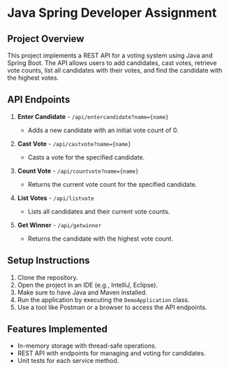 # Java Spring Developer Assignment

## Project Overview
This project implements a REST API for a voting system using Java and Spring Boot. The API allows users to add candidates, cast votes, retrieve vote counts, list all candidates with their votes, and find the candidate with the highest votes.

## API Endpoints
1. **Enter Candidate** - `/api/entercandidate?name={name}`
   - Adds a new candidate with an initial vote count of 0.

2. **Cast Vote** - `/api/castvote?name={name}`
   - Casts a vote for the specified candidate.

3. **Count Vote** - `/api/countvote?name={name}`
   - Returns the current vote count for the specified candidate.

4. **List Votes** - `/api/listvote`
   - Lists all candidates and their current vote counts.

5. **Get Winner** - `/api/getwinner`
   - Returns the candidate with the highest vote count.

## Setup Instructions
1. Clone the repository.
2. Open the project in an IDE (e.g., IntelliJ, Eclipse).
3. Make sure to have Java and Maven installed.
4. Run the application by executing the `DemoApplication` class.
5. Use a tool like Postman or a browser to access the API endpoints.

## Features Implemented
- In-memory storage with thread-safe operations.
- REST API with endpoints for managing and voting for candidates.
- Unit tests for each service method.
